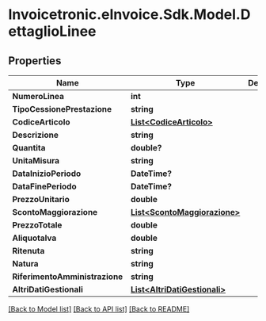 # Invoicetronic.eInvoice.Sdk.Model.DettaglioLinee

## Properties

Name | Type | Description | Notes
------------ | ------------- | ------------- | -------------
**NumeroLinea** | **int** |  | [optional] 
**TipoCessionePrestazione** | **string** |  | [optional] 
**CodiceArticolo** | [**List&lt;CodiceArticolo&gt;**](CodiceArticolo.md) |  | [optional] 
**Descrizione** | **string** |  | [optional] 
**Quantita** | **double?** |  | [optional] 
**UnitaMisura** | **string** |  | [optional] 
**DataInizioPeriodo** | **DateTime?** |  | [optional] 
**DataFinePeriodo** | **DateTime?** |  | [optional] 
**PrezzoUnitario** | **double** |  | [optional] 
**ScontoMaggiorazione** | [**List&lt;ScontoMaggiorazione&gt;**](ScontoMaggiorazione.md) |  | [optional] 
**PrezzoTotale** | **double** |  | [optional] 
**AliquotaIva** | **double** |  | [optional] 
**Ritenuta** | **string** |  | [optional] 
**Natura** | **string** |  | [optional] 
**RiferimentoAmministrazione** | **string** |  | [optional] 
**AltriDatiGestionali** | [**List&lt;AltriDatiGestionali&gt;**](AltriDatiGestionali.md) |  | [optional] 

[[Back to Model list]](../README.md#documentation-for-models) [[Back to API list]](../README.md#documentation-for-api-endpoints) [[Back to README]](../README.md)

